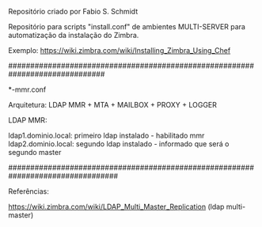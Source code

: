 Repositório criado por Fabio S. Schmidt

Repositório para scripts "install.conf" de ambientes MULTI-SERVER para automatização da instalação do Zimbra.

Exemplo: https://wiki.zimbra.com/wiki/Installing_Zimbra_Using_Chef

##############################################################################

*-mmr.conf

Arquitetura: LDAP MMR + MTA + MAILBOX + PROXY + LOGGER

LDAP MMR:

ldap1.dominio.local: primeiro ldap instalado - habilitado mmr
ldap2.dominio.local: segundo ldap instalado - informado que será o segundo master


#################################################################################



Referências:

https://wiki.zimbra.com/wiki/LDAP_Multi_Master_Replication (ldap multi-master)
